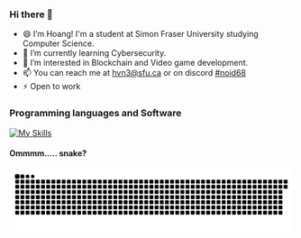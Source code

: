 ### Hi there 👋

- 😄 I’m Hoang! I'm a student at Simon Fraser University studying Computer Science.
- 🌱 I’m currently learning Cybersecurity.
- 👀 I’m interested in Blockchain and Video game development.
- 📫 You can reach me at [hvn3@sfu.ca](hvn3@sfu.ca) or on discord [#noid68](https://discordapp.com/users/518071232848068608)
- ⚡ Open to work

### Programming languages and Software
[![My Skills](https://skillicons.dev/icons?i=cpp,c,js,ts,py,tensorflow,html,css,angular,visualstudio,vscode,androidstudio,git,github)](https://skillicons.dev)

#### Ommmm..... snake?

<picture>
  <source media="(prefers-color-scheme: dark)" srcset="https://raw.githubusercontent.com/hoangnguyen2809/hoangnguyen2809/output/github-contribution-grid-snake-dark.svg">
  <source media="(prefers-color-scheme: light)" srcset="https://raw.githubusercontent.com/hoangnguyen2809/hoangnguyen2809/output/github-contribution-grid-snake.svg">
  <img alt="github contribution grid snake animation" src="https://raw.githubusercontent.com/hoangnguyen2809/hoangnguyen2809/output/github-contribution-grid-snake.svg">
</picture>
